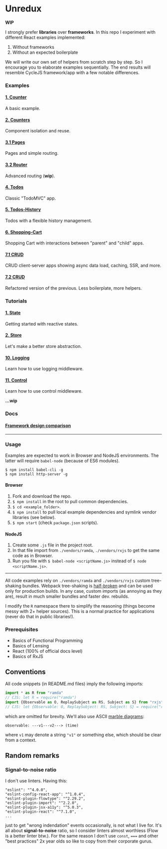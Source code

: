 # Unredux

**WIP**

I strongly prefer **libraries** over **frameworks**. In this repo I experiment with different React
examples implemented:

1. Without frameworks
2. Without an expected boilerplate

We will write our own set of helpers from scratch step by step. So I encourage you to
elaborate examples sequentially. The end results will resemble CycleJS framework/app with a few
notable differences.

### Examples

#### [1. Counter](./examples/1.counter)

A basic example.

#### [2. Counters](./examples/2.counters)

Component isolation and reuse.

#### [3.1 Pages](./examples/3.1.pages)

Pages and simple routing.

#### [3.2 Router](./examples/3.2.router)

Advanced routing (**wip**).

#### [4. Todos](./examples/4.todos)

Classic "TodoMVC" app.

#### [5. Todos-History](./examples/5.todos-history)

Todos with a flexible history management.

#### [6. Shopping-Cart](./examples/6.shopping-cart)

Shopping Cart with interactions between "parent" and "child" apps.

#### [7.1 CRUD](./examples/7.1.crud)

CRUD client-server apps showing async data load, caching, SSR, and more.

#### [7.2 CRUD](./examples/7.2.crud)

Refactored version of the previous. Less boilerplate, more helpers.

### Tutorials

#### [1. State](./tutorials/1.state)

Getting started with reactive states.

#### [2. Store](./tutorials/2.store)

Let's make a better store abstraction.

#### [10. Logging](./tutorials/10.log)

Learn how to use logging middleware.

#### [11. Control](./tutorials/11.control)

Learn how to use control middleware.

**...wip**

### Docs

#### [Framework design comparison](./docs/frameworks.md)

---

### Usage

Examples are expected to work in Browser and NodeJS environments. The latter will require `babel-node`
(because of ES6 modules).

```
$ npm install babel-cli -g
$ npm install http-server -g
```

#### Browser

1. Fork and download the repo.
2. `$ npm install` in the root to pull common dependencies.
3. `$ cd <example_folder>`.
4. `$ npm install` to pull local example dependencies and symlink vendor libraries (see below).
5. `$ npm start` (check `package.json` scripts).

#### NodeJS

1. Create some `.js` file in the project root.
2. In that file import from `./vendors/ramda`, `./vendors/rxjs` to get the same code as in Browser.
3. Run you file with `$ babel-node <scriptName.js>` instead of `$ node <scriptName.js>`.

---

All code examples rely on `./vendors/ramda` and `./vendors/rxjs` custom tree-shaking bundles.
Webpack tree-shaking is [half-broken](https://github.com/scabbiaza/ramda-webpack-tree-shaking-examples)
and can be used only for production builds. In any case, custom imports (as annoying as they are),
result in much smaller bundles and faster dev. rebuilds.

I modify the `R` namespace there to simplify the reasoning (things become messy with 2+ helper sources).
This is a normal practice for applications (never do that in public libraries!).

### Prerequisites

* Basics of Functional Programming
* Basics of Lensing
* React (100% of official docs level)
* Basics of RxJS

## Conventions

All code snippets (in README.md files) imply the following imports:

```js
import * as R from "ramda"
// CJS: let R = require("ramda")
import {Observable as O, ReplaySubject as RS, Subject as S} from "rxjs"
// CJS: let {Observable: O, ReplaySubject: RS, Subject: S} = require("rxjs")
```

which are omitted for brevity. We'll also use ASCII [marble diagrams](http://rxmarbles.com/):

```
observable: ---v1---v2---> (time)
```

where `v1` may denote a string `"v1"` or something else, which should be clear from a context.

## Random remarks

### Signal-to-noise ratio

I don't use linters. Having this:

```
"eslint": "^4.0.0",
"eslint-config-react-app": "^1.0.4",
"eslint-plugin-flowtype": "^2.29.2",
"eslint-plugin-import": "^2.2.0",
"eslint-plugin-jsx-a11y": "^5.0.3",
"eslint-plugin-react": "^7.1.0",
...
```

just to get "wrong indendation" events occasionally, is not what I live for. It's all about
**signal-to-noise** ratio, so I consider linters almost worthless (Flow is a better linter btw.).
For the same reason I don't use `const`, `===` and other "best practices" 2x year olds so like to
copy from their corporate gurus.
